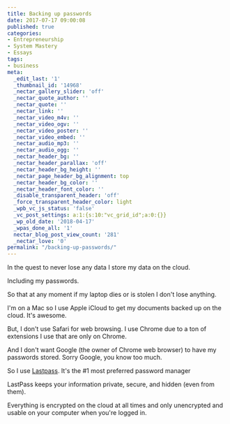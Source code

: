 ```yaml
---
title: Backing up passwords
date: 2017-07-17 09:00:08
published: true
categories:
- Entrepreneurship
- System Mastery
- Essays
tags:
- business
meta:
  _edit_last: '1'
  _thumbnail_id: '14968'
  _nectar_gallery_slider: 'off'
  _nectar_quote_author: ''
  _nectar_quote: ''
  _nectar_link: ''
  _nectar_video_m4v: ''
  _nectar_video_ogv: ''
  _nectar_video_poster: ''
  _nectar_video_embed: ''
  _nectar_audio_mp3: ''
  _nectar_audio_ogg: ''
  _nectar_header_bg: ''
  _nectar_header_parallax: 'off'
  _nectar_header_bg_height: ''
  _nectar_page_header_bg_alignment: top
  _nectar_header_bg_color: ''
  _nectar_header_font_color: ''
  _disable_transparent_header: 'off'
  _force_transparent_header_color: light
  _wpb_vc_js_status: 'false'
  _vc_post_settings: a:1:{s:10:"vc_grid_id";a:0:{}}
  _wp_old_date: '2018-04-17'
  _wpas_done_all: '1'
  nectar_blog_post_view_count: '281'
  _nectar_love: '0'
permalink: "/backing-up-passwords/"
---
```

In the quest to never lose any data I store my data on the cloud.

Including my passwords.

So that at any moment if my laptop dies or is stolen I don't lose anything.

I'm on a Mac so I use Apple iCloud to get my documents backed up on the cloud. It's awesome.

But, I don't use Safari for web browsing. I use Chrome due to a ton of extensions I use that are only on Chrome.

And I don't want Google (the owner of Chrome web browser) to have my passwords stored. Sorry Google, you know too much.

So I use <a href="http://lastpass.com">Lastpass</a>. It's the #1 most preferred password manager

LastPass keeps your information private, secure, and hidden (even from them).

Everything is encrypted on the cloud at all times and only unencrypted and usable on your computer when you're logged in.</p>
